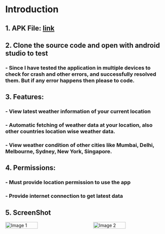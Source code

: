 # Introduction
## 1. APK File: [link](https://drive.google.com/file/d/1PEjGMiF1icWnSzW6TK1Pdi3OoMSLadwU/view?usp=drive_link)
## 2. Clone the source code and open with android studio to test
### - Since I have tested the application in multiple devices to check for crash and other errors, and successfully resolved them. But if any error happens then please to code.
## 3. Features:
### - View latest weather information of your current location
### - Automatic fetching of weather data at your location, also other countries location wise weather data.
### - View weather condition of other cities like Mumbai, Delhi, Melbourne, Sydney, New York, Singapore.
## 4. Permissions:
### - Must provide location permission to use the app
### - Provide internet connection to get latest data
## 5. ScreenShot
<div style="display: flex; justify-content: space-between;">
    <img src="https://github.com/bhattaman0001/power_house_ai/blob/develop/app/src/main/res/drawable/image1.jpg" alt="Image 1" style="width: 45%;">
    <img src="https://github.com/bhattaman0001/power_house_ai/blob/develop/app/src/main/res/drawable/image2.jpg" alt="Image 2" style="width: 45%;">
</div>
